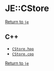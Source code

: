 # JE::CStore

[Return to `je`](/docs/je.md)

## C++

- [`CStore.hpp`](/src/je/CStore.hpp)
- [`CStore.cpp`](/src/je/CStore.cpp)

[Return to `je`](/docs/je.md)